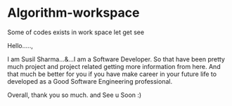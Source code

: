 # Algorithm-workspace
Some of codes exists in work space let get see


Hello.....,

I am Susil Sharma...&...I am a Software Developer. So that have been pretty much project and project related getting more information from here. And that much be better for you if you have make career in your future life to developed as a Good Software Engineering professional.

Overall, thank you so much. and See u Soon :)
